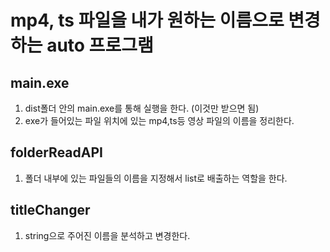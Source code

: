 # mp4, ts 파일을 내가 원하는 이름으로 변경하는 auto 프로그램

## main.exe
1. dist폴더 안의 main.exe를 통해 실행을 한다. (이것만 받으면 됨)
2. exe가 들어있는 파일 위치에 있는 mp4,ts등 영상 파일의 이름을 정리한다. 

## folderReadAPI 
1. 폴더 내부에 있는 파일들의 이름을 지정해서 list로 배출하는 역할을 한다. 

## titleChanger 
1. string으로 주어진 이름을 분석하고 변경한다. 
